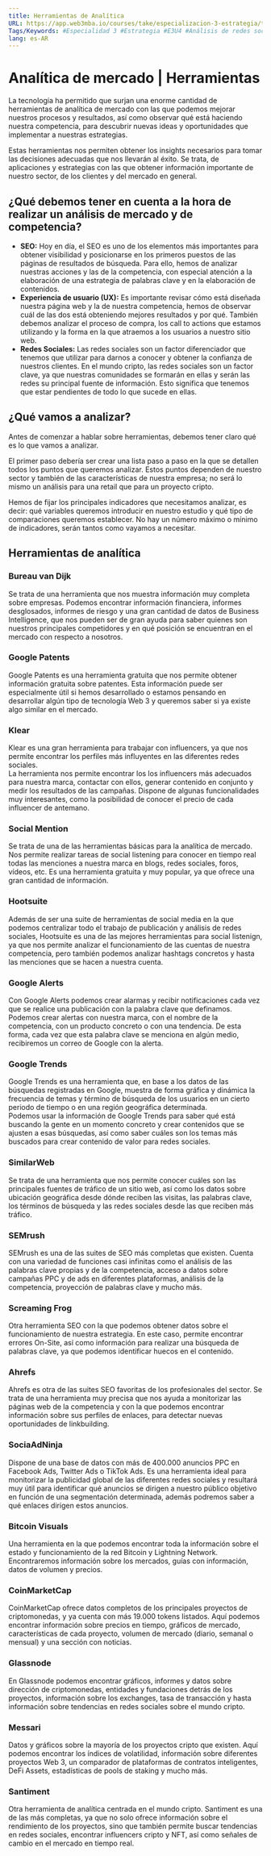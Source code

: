 ```yaml
---
title: Herramientas de Analítica
URL: https://app.web3mba.io/courses/take/especializacion-3-estrategia/texts/37534080-u4-05-herramientas-de-analitica
Tags/Keywords: #Especialidad 3 #Estrategia #E3U4 #Análisis de redes sociales #redes sociales #Analítica de mercado #Herramientas #Herramientas de Analítica de mercado #Herramientas de Analítica #Herramientas #Bureau van Dijk #Google Patents #Klear #Social Mention #Hootsuite #Google Alerts #Google Trends #SimilarWeb #SEMrush #Screaming Frog #Ahrefs #SociaAdNinja #Bitcoin Visuals #CoinMarketCap #Glassnode #Messari #Santiment
lang: es-AR
---
```

# Analítica de mercado | Herramientas
La tecnología ha permitido que surjan una enorme cantidad de herramientas de analítica de mercado con las que podemos mejorar nuestros procesos y resultados, así como observar qué está haciendo nuestra competencia, para descubrir nuevas ideas y oportunidades que implementar a nuestras estrategias.

Estas herramientas nos permiten obtener los insights necesarios para tomar las decisiones adecuadas que nos llevarán al éxito. Se trata, de aplicaciones y estrategias con las que obtener información importante de nuestro sector, de los clientes y del mercado en general.

## ¿Qué debemos tener en cuenta a la hora de realizar un análisis de mercado y de competencia?
- **SEO:** Hoy en día, el SEO es uno de los elementos más importantes para obtener visibilidad y posicionarse en los primeros puestos de las páginas de resultados de búsqueda. Para ello, hemos de analizar nuestras acciones y las de la competencia, con especial atención a la elaboración de una estrategia de palabras clave y en la elaboración de contenidos.
- **Experiencia de usuario (UX):** Es importante revisar cómo está diseñada nuestra página web y la de nuestra competencia, hemos de observar cuál de las dos está obteniendo mejores resultados y por qué. También debemos analizar el proceso de compra, los call to actions que estamos utilizando y la forma en la que atraemos a los usuarios a nuestro sitio web.
- **Redes Sociales:** Las redes sociales son un factor diferenciador que tenemos que utilizar para darnos a conocer y obtener la confianza de nuestros clientes. En el mundo cripto, las redes sociales son un factor clave, ya que nuestras comunidades se formarán en ellas y serán las redes su principal fuente de información. Esto significa que tenemos que estar pendientes de todo lo que sucede en ellas.

## ¿Qué vamos a analizar?
Antes de comenzar a hablar sobre herramientas, debemos tener claro qué es lo que vamos a analizar. 

El primer paso debería ser crear una lista paso a paso en la que se detallen todos los puntos que queremos analizar. Estos puntos dependen de nuestro sector y también de las características de nuestra empresa; no será lo mismo un análisis para una retail que para un proyecto cripto.

Hemos de fijar los principales indicadores que necesitamos analizar, es decir: qué variables queremos introducir en nuestro estudio y qué tipo de comparaciones queremos establecer. No hay un número máximo o mínimo de indicadores, serán tantos como vayamos a necesitar. 

## Herramientas de analítica
### Bureau van Dijk
Se trata de una herramienta que nos muestra información muy completa sobre empresas. Podemos encontrar información financiera, informes desglosados, informes de riesgo y una gran cantidad de datos de Business Intelligence, que nos pueden ser de gran ayuda para saber quienes son nuestros principales competidores y en qué posición se encuentran en el mercado con respecto a nosotros.  

### Google Patents
Google Patents es una herramienta gratuita que nos permite obtener información gratuita sobre patentes. Esta información puede ser especialmente útil si hemos desarrollado o estamos pensando en desarrollar algún tipo de tecnología Web 3 y queremos saber si ya existe algo similar en el mercado.  

### Klear
Klear es una gran herramienta para trabajar con influencers, ya que nos permite encontrar los perfiles más influyentes en las diferentes redes sociales.  
La herramienta nos permite encontrar los los influencers más adecuados para nuestra marca, contactar con ellos, generar contenido en conjunto y medir los resultados de las campañas. Dispone de algunas funcionalidades muy interesantes, como la posibilidad de conocer el precio de cada influencer de antemano.  

### Social Mention
Se trata de una de las herramientas básicas para la analítica de mercado. Nos permite realizar tareas de social listening para conocer en tiempo real todas las menciones a nuestra marca en blogs, redes sociales, foros, vídeos, etc. Es una herramienta gratuita y muy popular, ya que ofrece una gran cantidad de información.  

### Hootsuite
Además de ser una suite de herramientas de social media en la que podemos centralizar todo el trabajo de publicación y análisis de redes sociales, Hootsuite es una de las mejores herramientas para social listenign, ya que nos permite analizar el funcionamiento de las cuentas de nuestra competencia, pero también podemos analizar hashtags concretos y hasta las menciones que se hacen a nuestra cuenta.  

### Google Alerts
Con Google Alerts podemos crear alarmas y recibir notificaciones cada vez que se realice una publicación con la palabra clave que definamos. Podemos crear alertas con nuestra marca, con el nombre de la competencia, con un producto concreto o con una tendencia. De esta forma, cada vez que esta palabra clave se menciona en algún medio, recibiremos un correo de Google con la alerta.  

### Google Trends
Google Trends es una herramienta que, en base a los datos de las búsquedas registradas en Google, muestra de forma gráfica y dinámica la frecuencia de temas y término de búsqueda de los usuarios en un cierto periodo de tiempo o en una región geográfica determinada.  
Podemos usar la información de Google Trends para saber qué está buscando la gente en un momento concreto y crear contenidos que se ajusten a esas búsquedas, así como saber cuáles son los temas más buscados para crear contenido de valor para redes sociales.  

### SimilarWeb
Se trata de una herramienta que nos permite conocer cuáles son las principales fuentes de tráfico de un sitio web, así como los datos sobre ubicación geográfica desde dónde reciben las visitas, las palabras clave, los términos de búsqueda y las redes sociales desde las que reciben más tráfico.  

### SEMrush
SEMrush es una de las suites de SEO más completas que existen. Cuenta con una variedad de funciones casi infinitas como el análisis de las palabras clave propias y de la competencia, acceso a datos sobre campañas PPC y de ads en diferentes plataformas, análisis de la competencia, proyección de palabras clave y mucho más.  

### Screaming Frog
Otra herramienta SEO con la que podemos obtener datos sobre el funcionamiento de nuestra estrategia. En este caso, permite encontrar errores On-Site, así como información para realizar una búsqueda de palabras clave, ya que podemos identificar huecos en el contenido.  

### Ahrefs
Ahrefs es otra de las suites SEO favoritas de los profesionales del sector. Se trata de una herramienta muy precisa que nos ayuda a monitorizar las páginas web de la competencia y con la que podemos encontrar información sobre sus perfiles de enlaces, para detectar nuevas oportunidades de linkbuilding.  

### SociaAdNinja
Dispone de una base de datos con más de 400.000 anuncios PPC en Facebook Ads, Twitter Ads o TikTok Ads. Es una herramienta ideal para monitorizar la publicidad global de las diferentes redes sociales y resultará muy útil para identificar qué anuncios se dirigen a nuestro público objetivo en función de una segmentación determinada, además podremos saber a qué enlaces dirigen estos anuncios.  

### Bitcoin Visuals
Una herramienta en la que podemos encontrar toda la información sobre el estado y funcionamiento de la red Bitcoin y Lightning Network. Encontraremos información sobre los mercados, guías con información, datos de volumen y precios.  

### CoinMarketCap
CoinMarketCap ofrece datos completos de los principales proyectos de criptomonedas, y ya cuenta con más 19.000 tokens listados. Aquí podemos encontrar información sobre precios en tiempo, gráficos de mercado, características de cada proyecto, volumen de mercado (diario, semanal o mensual) y una sección con noticias.  

### Glassnode
En Glassnode podemos encontrar gráficos, informes y datos sobre dirección de criptomonedas, entidades y fundaciones detrás de los proyectos, información sobre los exchanges, tasa de transacción y hasta información sobre tendencias en redes sociales sobre el mundo cripto.  

### Messari
Datos y gráficos sobre la mayoría de los proyectos cripto que existen. Aquí podemos encontrar los índices de volatilidad, información sobre diferentes proyectos Web 3, un comparador de plataformas de contratos inteligentes, DeFi Assets, estadísticas de pools de staking y mucho más.  

### Santiment
Otra herramienta de analítica centrada en el mundo cripto. Santiment es una de las más completas, ya que no solo ofrece información sobre el rendimiento de los proyectos, sino que también permite buscar tendencias en redes sociales, encontrar influencers cripto y NFT, así como señales de cambio en el mercado en tiempo real.